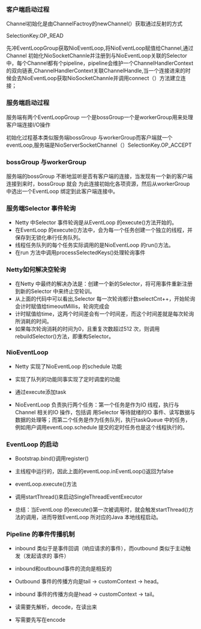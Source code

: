 ### 客户端启动过程

Channel初始化是由ChannelFactroy的newChannel(）获取通过反射的方式

SelectionKey.OP_READ

先冲EventLoopGroup获取NioEventLoop,将NioEventLoop赋值给Channel,通过Channel 初始化NioSocketChannle并注册到与NioEventLoop关联的Selector中，每个Channel都有个pipeline，pipeline会维护一个ChannelHandlerContext的双向链表,ChannelHandlerContext关联ChannelHandle,当一个连接进来的时候会去NioEventLoop获取NioSocketChannle并调用connect（）方法建立连接；

### 服务端启动过程

服务端有两个EventLoopGroup 一个是bossGroup一个是workerGroup用来处理客户端连接I/O操作

初始化过程基本类似服务端bossGroup 与workerGroup而客户端就一个eventLoop,服务端是NioServerSocketChannel（）SelectionKey.OP_ACCEPT

### bossGroup 与workerGroup

服务端的bossGroup 不断地监听是否有客户端的连接，当发现有一个新的客户端连接到来时，bossGroup 就会
为此连接初始化各项资源，然后从workerGroup 中选出一个EventLoop 绑定到此客户端连接中。

### 服务端Selector 事件轮询

- Netty 中Selector 事件轮询是从EventLoop 的execute()方法开始的。
- 在EventLoop 的execute()方法中，会为每一个任务创建一个独立的线程，并保存到无锁化串行任务队列。
- 线程任务队列的每个任务实际调用的是NioEventLoop 的run()方法。
- 在run 方法中调用processSelectedKeys()处理轮询事件

### Netty如何解决空轮询

- 在Netty 中最终的解决办法是：创建一个新的Selector，将可用事件重新注册到新的Selector 中来终止空轮训。
- 从上面的代码中可以看出,Selector 每一次轮询都计数selectCnt++，开始轮询会计时赋值给timeoutMillis，轮询完成会
- 计时赋值给time，这两个时间差会有一个时间差，而这个时间差就是每次轮询所消耗的时间。
- 如果每次轮询消耗的时间为0，且重复次数超过512 次，则调用rebuildSelector()方法，即重构Selector。

### NioEventLoop

- Netty 实现了NioEventLoop 的schedule 功能

- 实现了队列的功能同事实现了定时调度的功能

- 通过execute添加task
- NioEventLoop 负责执行两个任务：第一个任务是作为IO 线程，执行与Channel 相关的IO 操作，包括调
  用Selector 等待就绪的IO 事件、读写数据与数据的处理等；而第二个任务是作为任务队列，执行taskQueue 中的任务，例如用户调用eventLoop.schedule 提交的定时任务也是这个线程执行的。

### EventLoop 的启动

- Bootstrap.bind()调用register()

- 主线程中运行的，因此上面的eventLoop.inEventLoop()返回为false
- eventLoop.execute()方法
- 调用startThread()来启动SingleThreadEventExecutor
- 总结：当EventLoop 的execute()第一次被调用时，就会触发startThread()方法的调用，进而导致EventLoop
  所对应的Java 本地线程启动。

### Pipeline 的事件传播机制

- inbound 类似于是事件回调（响应请求的事件），而outbound 类似于主动触发（发起请求的
  事件）
- inbound和outbound事件的流向是相反的

- Outbound 事件的传播方向是tail -> customContext -> head。
- inbound 事件的传播方向是head -> customContext -> tail。
- 读需要先解析，decode，在读出来
- 写需要先写在encode